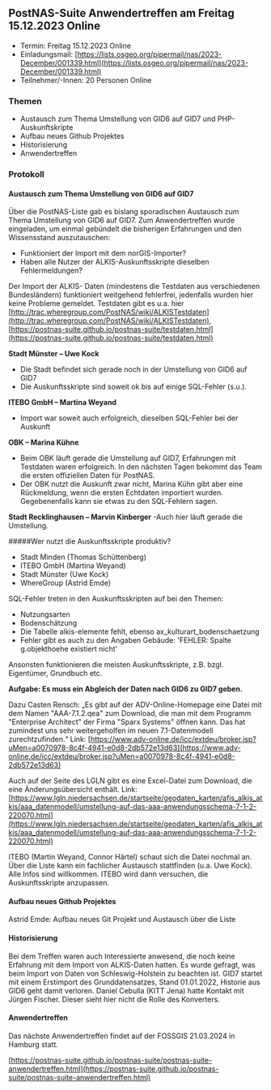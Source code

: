 ## PostNAS-Suite Anwendertreffen am Freitag 15.12.2023 Online


- Termin: Freitag 15.12.2023 Online
- Einladungsmail: [https://lists.osgeo.org/pipermail/nas/2023-December/001339.html](https://lists.osgeo.org/pipermail/nas/2023-December/001339.html)
- Teilnehmer/-Innen: 20 Personen Online



### Themen

- Austausch zum Thema Umstellung von GID6 auf GID7 und PHP-Auskunftskripte
- Aufbau neues Github Projektes
- Historisierung
- Anwendertreffen


### Protokoll 

#### Austausch zum Thema Umstellung von GID6 auf GID7

Über die PostNAS-Liste gab es bislang sporadischen Austausch zum Thema Umstellung von GID6 auf GID7. Zum Anwendertreffen wurde eingeladen, um einmal gebündelt die bisherigen Erfahrungen und den Wissensstand auszutauschen:
- Funktioniert der Import mit dem norGIS-Importer?
- Haben alle Nutzer der ALKIS-Auskunftsskripte dieselben Fehlermeldungen?

Der Import der ALKIS- Daten (mindestens die Testdaten aus verschiedenen Bundesländern) funktioniert weitgehend fehlerfrei, jedenfalls wurden hier keine Probleme gemeldet.
Testdaten gibt es u.a. hier [http://trac.wheregroup.com/PostNAS/wiki/ALKISTestdaten](http://trac.wheregroup.com/PostNAS/wiki/ALKISTestdaten), [https://postnas-suite.github.io/postnas-suite/testdaten.html](https://postnas-suite.github.io/postnas-suite/testdaten.html)

**Stadt Münster – Uwe Kock**
- Die Stadt befindet sich gerade noch in der Umstellung von GID6 auf GID7
- Die Auskunftsskripte sind soweit ok bis auf einige SQL-Fehler (s.u.).

**ITEBO GmbH – Martina Weyand**
- Import war soweit auch erfolgreich, dieselben SQL-Fehler bei der Auskunft

**OBK – Marina Kühne**
- Beim OBK läuft gerade die Umstellung auf GID7, Erfahrungen mit Testdaten waren erfolgreich. In den nächsten Tagen bekommt das Team die ersten offiziellen Daten für PostNAS.
- Der OBK nutzt die Auskunft zwar nicht, Marina Kühn gibt aber eine Rückmeldung, wenn die ersten Echtdaten importiert wurden. Gegebenenfalls kann sie etwas zu den SQL-Fehlern sagen.

**Stadt Recklinghausen – Marvin Kinberger**
-Auch hier läuft gerade die Umstellung.


#####Wer nutzt die Auskunftsskripte produktiv?


- Stadt Minden (Thomas Schüttenberg)
- ITEBO GmbH (Martina Weyand)
- Stadt Münster (Uwe Kock)
- WhereGroup (Astrid Emde)

SQL-Fehler treten in den Auskunftsskripten auf bei den Themen:
- Nutzungsarten
- Bodenschätzung
- Die Tabelle alkis-elemente fehlt, ebenso ax_kulturart_bodenschaetzung
- Fehler gibt es auch zu den Angaben Gebäude: 'FEHLER: Spalte g.objekthoehe existiert nicht'

Ansonsten funktionieren die meisten Auskunftsskripte, z.B. bzgl. Eigentümer, Grundbuch etc.

**Aufgabe: Es muss ein Abgleich der Daten nach GID6 zu GID7 geben.**

Dazu Casten Rensch:
„Es gibt auf der ADV-Online-Homepage eine Datei mit dem Namen "AAA-7.1.2.qea" zum Download, die man mit dem Programm "Enterprise Architect" der Firma "Sparx Systems" öffnen kann. Das hat zumindest uns sehr weitergeholfen im neuen 7.1-Datenmodell zurechtzufinden.“
Link: [https://www.adv-online.de/icc/extdeu/broker.jsp?uMen=a0070978-8c4f-4941-e0d8-2db572e13d63](https://www.adv-online.de/icc/extdeu/broker.jsp?uMen=a0070978-8c4f-4941-e0d8-2db572e13d63)

Auch auf der Seite des LGLN gibt es eine Excel-Datei zum Download, die eine Änderungsübersicht enthält.
Link: [https://www.lgln.niedersachsen.de/startseite/geodaten_karten/afis_alkis_atkis/aaa_datenmodell/umstellung-auf-das-aaa-anwendungsschema-7-1-2-220070.html](https://www.lgln.niedersachsen.de/startseite/geodaten_karten/afis_alkis_atkis/aaa_datenmodell/umstellung-auf-das-aaa-anwendungsschema-7-1-2-220070.html)

ITEBO (Martin Weyand, Connor Härtel) schaut sich die Datei nochmal an. Über die Liste kann ein fachlicher Austausch stattfinden (u.a. Uwe Kock). Alle Infos sind willkommen.
ITEBO wird dann versuchen, die Auskunftsskripte anzupassen.

#### Aufbau neues Github Projektes
Astrid Emde: Aufbau neues Git Projekt und Austausch über die Liste


#### Historisierung
Bei dem Treffen waren auch Interessierte anwesend, die noch keine Erfahrung mit dem Import von ALKIS-Daten hatten. Es wurde gefragt, was beim Import von Daten von Schleswig-Holstein zu beachten ist.
GID7 startet mit einem Erstimport des Grunddatensatzes, Stand 01.01.2022, Historie aus GID6 geht damit verloren.
Daniel Cebulla (KITT Jena) hatte Kontakt mit Jürgen Fischer. Dieser sieht hier nicht die Rolle des Konverters.


#### Anwendertreffen

Das nächste Anwendertreffen findet auf der FOSSGIS 21.03.2024 in Hamburg statt.

[https://postnas-suite.github.io/postnas-suite/postnas-suite-anwendertreffen.html](https://postnas-suite.github.io/postnas-suite/postnas-suite-anwendertreffen.html)

